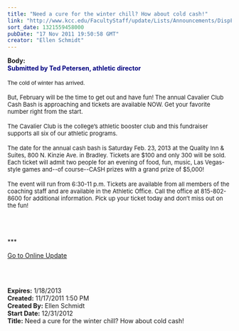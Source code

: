 ```yaml
---
title: "Need a cure for the winter chill? How about cold cash!"
link: "http://www.kcc.edu/FacultyStaff/update/Lists/Announcements/DispForm.aspx?ID=518"
sort_date: 1321559458000
pubDate: "17 Nov 2011 19:50:58 GMT"
creator: "Ellen Schmidt"
---
```


<div><b>Body:</b> <div class="ExternalClass957E9543959C43DD819ABB6CE0C8FCAD">
<div><font color="#000080"><strong>Submitted by Ted Petersen, athletic director</strong></font></div>
<div><br />
<p style="margin:0in 0in 0pt" class="MsoNormal"><font face="Arial"><font size="2">The cold of winter has arrived. </font></font></p><font size="2"> </font></div>
<div><br /><font size="2">But, February will be the time to get out and have fun! The annual Cavalier Club Cash Bash is approaching and tickets are available NOW. Get your favorite number right from the start.</font></div>
<div><br /><font size="2">The Cavalier Club is the college’s athletic booster club and this fundraiser supports all six of our athletic programs. </font></div>
<div><br /><font size="2">The date for the annual cash bash is Saturday Feb. 23, 2013 at the Quality Inn &amp; Suites, 800 N. Kinzie Ave. in Bradley. Tickets are $100 and only 300 will be sold. Each ticket will admit two people for an evening of food, fun, music, Las Vegas-style games and--of course--CASH prizes with a grand prize of $5,000!</font></div>
<div><br /><font size="2">The event will run from 6:30-11 p.m. Tickets are available from all members of the coaching staff and are available in the Athletic Office. Call the office at 815-802-8600 for additional information. Pick up your ticket today and don’t miss out on the fun!</font></div>
<div> </div>
<div> </div>
<div>
<div>
<div>
<div>
<div>
<div> </div>
<div>
<p>***</p>
<p><a href="/FacultyStaff/update/Pages/dailyupdate.aspx">Go to Online Update</a></p>
<p> </p></div></div></div></div></div><br /></div></div></div>
<div><b>Expires:</b> 1/18/2013</div>
<div><b>Created:</b> 11/17/2011 1:50 PM</div>
<div><b>Created By:</b> Ellen Schmidt</div>
<div><b>Start Date:</b> 12/31/2012</div>
<div><b>Title:</b> Need a cure for the winter chill? How about cold cash!</div>
